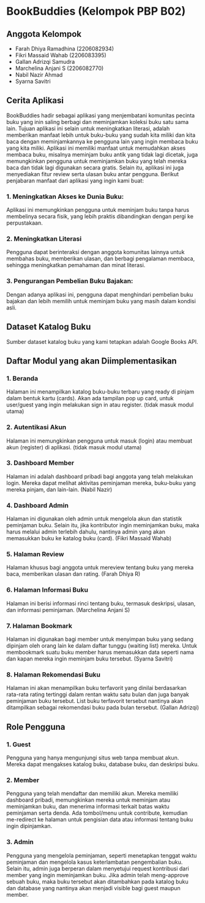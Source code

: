 # BookBuddies (Kelompok PBP B02)
## Anggota Kelompok
- Farah Dhiya Ramadhina (2206082934)
- Fikri Massaid Wahab (2206083395)
- Gallan Adrizqi Samudra
- Marchelina Anjani S (2206082770)
- Nabil Nazir Ahmad
- Syarna Savitri
## Cerita Aplikasi
BookBuddies hadir sebagai aplikasi yang menjembatani komunitas pecinta buku yang inin saling berbagi dan meminjamkan koleksi buku satu sama lain. Tujuan aplikasi ini selain untuk meningkatkan literasi, adalah memberikan manfaat lebih untuk buku-buku yang sudah kita miliki dan kita baca dengan meminjamkannya ke pengguna lain yang ingin membaca buku yang kita miliki. Aplikasi ini memiliki manfaat untuk memudahkan akses membaca buku, misalnya meminjam buku antik yang tidak lagi dicetak, juga memungkinkan pengguna untuk meminjamkan buku yang telah mereka baca dan tidak lagi digunakan secara gratis. Selain itu, aplikasi ini juga menyediakan fitur review serta ulasan buku antar pengguna.
Berikut penjabaran manfaat dari aplikasi yang ingin kami buat:
### 1. Meningkatkan Akses ke Dunia Buku:
Aplikasi ini memungkinkan pengguna untuk meminjam buku tanpa harus membelinya secara fisik, yang lebih praktis dibandingkan dengan pergi ke perpustakaan.
### 2. Meningkatkan Literasi
Pengguna dapat berinteraksi dengan anggota komunitas lainnya untuk membahas buku, memberikan ulasan, dan berbagi pengalaman membaca, sehingga meningkatkan pemahaman dan minat literasi.
### 3. Pengurangan Pembelian Buku Bajakan:
Dengan adanya aplikasi ini, pengguna dapat menghindari pembelian buku bajakan dan lebih memilih untuk meminjam buku yang masih dalam kondisi asli.
## Dataset Katalog Buku
Sumber dataset katalog buku yang kami tetapkan adalah Google Books API.
## Daftar Modul yang akan Diimplementasikan
### 1. Beranda
Halaman ini menampilkan katalog buku-buku terbaru yang ready di pinjam dalam bentuk kartu (cards). Akan ada tampilan pop up card, untuk user/guest yang ingin melakukan sign in atau register. (tidak masuk modul utama)
### 2. Autentikasi Akun
Halaman ini memungkinkan pengguna untuk masuk (login) atau membuat akun (register) di aplikasi. (tidak masuk modul utama)
### 3. Dashboard Member
Halaman ini adalah dashboard pribadi bagi anggota yang telah melakukan login. Mereka dapat melihat aktivitas peminjaman mereka, buku-buku yang mereka pinjam, dan lain-lain. (Nabil Nazir)
### 4. Dashboard Admin
Halaman ini digunakan oleh admin untuk mengelola akun dan statistik peminjaman buku. Selain itu, jika kontributor ingin meminjamkan buku, maka harus melalui admin terlebih dahulu, nantinya admin yang akan memasukkan buku ke katalog buku (card). (Fikri Massaid Wahab)
### 5. Halaman Review
Halaman khusus bagi anggota untuk mereview tentang buku yang mereka baca, memberikan ulasan dan rating. (Farah Dhiya R)
### 6. Halaman Informasi Buku
Halaman ini berisi informasi rinci tentang buku, termasuk deskripsi, ulasan, dan informasi peminjaman. (Marchelina Anjani S) 
### 7. Halaman Bookmark
Halaman ini digunakan bagi member untuk menyimpan buku yang sedang dipinjam oleh orang lain ke dalam daftar tunggu (waiting list) mereka. Untuk membookmark suatu buku member harus memasukkan data seperti nama dan kapan mereka ingin meminjam buku tersebut. (Syarna Savitri) 
### 8. Halaman Rekomendasi Buku
Halaman ini akan menampilkan buku terfavorit yang dinilai berdasarkan rata-rata rating tertinggi dalam rentan waktu satu bulan dan juga banyak peminjaman buku tersebut. List buku terfavorit tersebut nantinya akan ditampilkan sebagai rekomendasi buku pada bulan tersebut. (Gallan Adrizqi)

## Role Pengguna
### 1. Guest
Pengguna yang hanya mengunjungi situs web tanpa membuat akun. Mereka dapat mengakses katalog buku, database buku, dan deskripsi buku.
### 2. Member
Pengguna yang telah mendaftar dan memiliki akun. Mereka memiliki dashboard pribadi, memungkinkan mereka untuk meminjam atau meminjamkan buku, dan menerima informasi terkait batas waktu peminjaman serta denda. Ada tombol/menu untuk contribute, kemudian me-redirect ke halaman untuk pengisian data atau informasi tentang buku ingin dipinjamkan.
### 3. Admin
Pengguna yang mengelola peminjaman, seperti menetapkan tenggat waktu peminjaman dan mengelola kasus keterlambatan pengembalian buku. Selain itu, admin juga berperan dalam menyetujui request kontribusi dari member yang ingin meminjamkan buku. Jika admin telah meng-approve sebuah buku, maka buku tersebut akan ditambahkan pada katalog buku dan database yang nantinya akan menjadi visible bagi guest maupun member.
